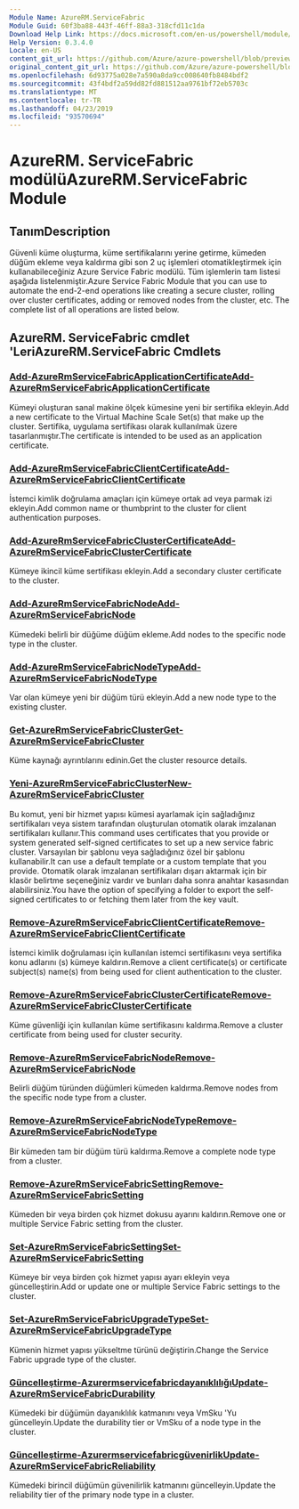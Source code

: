 ```yaml
---
Module Name: AzureRM.ServiceFabric
Module Guid: 60f3ba88-443f-46ff-88a3-318cfd11c1da
Download Help Link: https://docs.microsoft.com/en-us/powershell/module/azurerm.servicefabric
Help Version: 0.3.4.0
Locale: en-US
content_git_url: https://github.com/Azure/azure-powershell/blob/preview/src/ResourceManager/ServiceFabric/Commands.ServiceFabric/help/AzureRM.ServiceFabric.md
original_content_git_url: https://github.com/Azure/azure-powershell/blob/preview/src/ResourceManager/ServiceFabric/Commands.ServiceFabric/help/AzureRM.ServiceFabric.md
ms.openlocfilehash: 6d93775a028e7a590a8da9cc008640fb8484bdf2
ms.sourcegitcommit: 43f4bdf2a59dd82fd881512aa9761bf72eb5703c
ms.translationtype: MT
ms.contentlocale: tr-TR
ms.lasthandoff: 04/23/2019
ms.locfileid: "93570694"
---
```

# <span data-ttu-id="61e8c-101">AzureRM. ServiceFabric modülü</span><span class="sxs-lookup"><span data-stu-id="61e8c-101">AzureRM.ServiceFabric Module</span></span>
## <span data-ttu-id="61e8c-102">Tanım</span><span class="sxs-lookup"><span data-stu-id="61e8c-102">Description</span></span>
<span data-ttu-id="61e8c-103">Güvenli küme oluşturma, küme sertifikalarını yerine getirme, kümeden düğüm ekleme veya kaldırma gibi son 2 uç işlemleri otomatikleştirmek için kullanabileceğiniz Azure Service Fabric modülü. Tüm işlemlerin tam listesi aşağıda listelenmiştir.</span><span class="sxs-lookup"><span data-stu-id="61e8c-103">Azure Service Fabric Module that you can use to automate the end-2-end operations like creating a secure cluster, rolling over cluster certificates, adding or removed nodes from the cluster, etc. The complete list of all operations are listed below.</span></span>

## <span data-ttu-id="61e8c-104">AzureRM. ServiceFabric cmdlet 'Leri</span><span class="sxs-lookup"><span data-stu-id="61e8c-104">AzureRM.ServiceFabric Cmdlets</span></span>
### [<span data-ttu-id="61e8c-105">Add-AzureRmServiceFabricApplicationCertificate</span><span class="sxs-lookup"><span data-stu-id="61e8c-105">Add-AzureRmServiceFabricApplicationCertificate</span></span>](Add-AzureRmServiceFabricApplicationCertificate.md)
<span data-ttu-id="61e8c-106">Kümeyi oluşturan sanal makine ölçek kümesine yeni bir sertifika ekleyin.</span><span class="sxs-lookup"><span data-stu-id="61e8c-106">Add a new certificate to the Virtual Machine Scale Set(s) that make up the cluster.</span></span> <span data-ttu-id="61e8c-107">Sertifika, uygulama sertifikası olarak kullanılmak üzere tasarlanmıştır.</span><span class="sxs-lookup"><span data-stu-id="61e8c-107">The certificate is intended to be used as an application certificate.</span></span>

### [<span data-ttu-id="61e8c-108">Add-AzureRmServiceFabricClientCertificate</span><span class="sxs-lookup"><span data-stu-id="61e8c-108">Add-AzureRmServiceFabricClientCertificate</span></span>](Add-AzureRmServiceFabricClientCertificate.md)
<span data-ttu-id="61e8c-109">İstemci kimlik doğrulama amaçları için kümeye ortak ad veya parmak izi ekleyin.</span><span class="sxs-lookup"><span data-stu-id="61e8c-109">Add common name or thumbprint to the cluster for client authentication purposes.</span></span>

### [<span data-ttu-id="61e8c-110">Add-AzureRmServiceFabricClusterCertificate</span><span class="sxs-lookup"><span data-stu-id="61e8c-110">Add-AzureRmServiceFabricClusterCertificate</span></span>](Add-AzureRmServiceFabricClusterCertificate.md)
<span data-ttu-id="61e8c-111">Kümeye ikincil küme sertifikası ekleyin.</span><span class="sxs-lookup"><span data-stu-id="61e8c-111">Add a secondary cluster certificate to the cluster.</span></span>

### [<span data-ttu-id="61e8c-112">Add-AzureRmServiceFabricNode</span><span class="sxs-lookup"><span data-stu-id="61e8c-112">Add-AzureRmServiceFabricNode</span></span>](Add-AzureRmServiceFabricNode.md)
<span data-ttu-id="61e8c-113">Kümedeki belirli bir düğüme düğüm ekleme.</span><span class="sxs-lookup"><span data-stu-id="61e8c-113">Add nodes to the specific node type in the cluster.</span></span>

### [<span data-ttu-id="61e8c-114">Add-AzureRmServiceFabricNodeType</span><span class="sxs-lookup"><span data-stu-id="61e8c-114">Add-AzureRmServiceFabricNodeType</span></span>](Add-AzureRmServiceFabricNodeType.md)
<span data-ttu-id="61e8c-115">Var olan kümeye yeni bir düğüm türü ekleyin.</span><span class="sxs-lookup"><span data-stu-id="61e8c-115">Add a new node type to the existing cluster.</span></span>

### [<span data-ttu-id="61e8c-116">Get-AzureRmServiceFabricCluster</span><span class="sxs-lookup"><span data-stu-id="61e8c-116">Get-AzureRmServiceFabricCluster</span></span>](Get-AzureRmServiceFabricCluster.md)
<span data-ttu-id="61e8c-117">Küme kaynağı ayrıntılarını edinin.</span><span class="sxs-lookup"><span data-stu-id="61e8c-117">Get the cluster resource details.</span></span>

### [<span data-ttu-id="61e8c-118">Yeni-AzureRmServiceFabricCluster</span><span class="sxs-lookup"><span data-stu-id="61e8c-118">New-AzureRmServiceFabricCluster</span></span>](New-AzureRmServiceFabricCluster.md)
<span data-ttu-id="61e8c-119">Bu komut, yeni bir hizmet yapısı kümesi ayarlamak için sağladığınız sertifikaları veya sistem tarafından oluşturulan otomatik olarak imzalanan sertifikaları kullanır.</span><span class="sxs-lookup"><span data-stu-id="61e8c-119">This command uses certificates that you provide or system generated self-signed certificates to set up a new service fabric cluster.</span></span> <span data-ttu-id="61e8c-120">Varsayılan bir şablonu veya sağladığınız özel bir şablonu kullanabilir.</span><span class="sxs-lookup"><span data-stu-id="61e8c-120">It can use a default template or a custom template that you provide.</span></span> <span data-ttu-id="61e8c-121">Otomatik olarak imzalanan sertifikaları dışarı aktarmak için bir klasör belirtme seçeneğiniz vardır ve bunları daha sonra anahtar kasasından alabilirsiniz.</span><span class="sxs-lookup"><span data-stu-id="61e8c-121">You have the option of specifying a folder to export the self-signed certificates to or fetching them later from the key vault.</span></span> 

### [<span data-ttu-id="61e8c-122">Remove-AzureRmServiceFabricClientCertificate</span><span class="sxs-lookup"><span data-stu-id="61e8c-122">Remove-AzureRmServiceFabricClientCertificate</span></span>](Remove-AzureRmServiceFabricClientCertificate.md)
<span data-ttu-id="61e8c-123">İstemci kimlik doğrulaması için kullanılan istemci sertifikasını veya sertifika konu adlarını (s) kümeye kaldırın.</span><span class="sxs-lookup"><span data-stu-id="61e8c-123">Remove a client certificate(s) or certificate subject(s) name(s) from being used for client authentication to the cluster.</span></span>

### [<span data-ttu-id="61e8c-124">Remove-AzureRmServiceFabricClusterCertificate</span><span class="sxs-lookup"><span data-stu-id="61e8c-124">Remove-AzureRmServiceFabricClusterCertificate</span></span>](Remove-AzureRmServiceFabricClusterCertificate.md)
<span data-ttu-id="61e8c-125">Küme güvenliği için kullanılan küme sertifikasını kaldırma.</span><span class="sxs-lookup"><span data-stu-id="61e8c-125">Remove a cluster certificate from being used for cluster security.</span></span>

### [<span data-ttu-id="61e8c-126">Remove-AzureRmServiceFabricNode</span><span class="sxs-lookup"><span data-stu-id="61e8c-126">Remove-AzureRmServiceFabricNode</span></span>](Remove-AzureRmServiceFabricNode.md)
<span data-ttu-id="61e8c-127">Belirli düğüm türünden düğümleri kümeden kaldırma.</span><span class="sxs-lookup"><span data-stu-id="61e8c-127">Remove nodes from the specific node type from a cluster.</span></span>

### [<span data-ttu-id="61e8c-128">Remove-AzureRmServiceFabricNodeType</span><span class="sxs-lookup"><span data-stu-id="61e8c-128">Remove-AzureRmServiceFabricNodeType</span></span>](Remove-AzureRmServiceFabricNodeType.md)
<span data-ttu-id="61e8c-129">Bir kümeden tam bir düğüm türü kaldırma.</span><span class="sxs-lookup"><span data-stu-id="61e8c-129">Remove a complete node type from a cluster.</span></span>

### [<span data-ttu-id="61e8c-130">Remove-AzureRmServiceFabricSetting</span><span class="sxs-lookup"><span data-stu-id="61e8c-130">Remove-AzureRmServiceFabricSetting</span></span>](Remove-AzureRmServiceFabricSetting.md)
<span data-ttu-id="61e8c-131">Kümeden bir veya birden çok hizmet dokusu ayarını kaldırın.</span><span class="sxs-lookup"><span data-stu-id="61e8c-131">Remove one or multiple Service Fabric setting from the cluster.</span></span>

### [<span data-ttu-id="61e8c-132">Set-AzureRmServiceFabricSetting</span><span class="sxs-lookup"><span data-stu-id="61e8c-132">Set-AzureRmServiceFabricSetting</span></span>](Set-AzureRmServiceFabricSetting.md)
<span data-ttu-id="61e8c-133">Kümeye bir veya birden çok hizmet yapısı ayarı ekleyin veya güncelleştirin.</span><span class="sxs-lookup"><span data-stu-id="61e8c-133">Add or update one or multiple Service Fabric settings to the cluster.</span></span>

### [<span data-ttu-id="61e8c-134">Set-AzureRmServiceFabricUpgradeType</span><span class="sxs-lookup"><span data-stu-id="61e8c-134">Set-AzureRmServiceFabricUpgradeType</span></span>](Set-AzureRmServiceFabricUpgradeType.md)
<span data-ttu-id="61e8c-135">Kümenin hizmet yapısı yükseltme türünü değiştirin.</span><span class="sxs-lookup"><span data-stu-id="61e8c-135">Change the Service Fabric upgrade type of the cluster.</span></span>

### [<span data-ttu-id="61e8c-136">Güncelleştirme-Azurermservicefabricdayanıklılığı</span><span class="sxs-lookup"><span data-stu-id="61e8c-136">Update-AzureRmServiceFabricDurability</span></span>](Update-AzureRmServiceFabricDurability.md)
<span data-ttu-id="61e8c-137">Kümedeki bir düğümün dayanıklılık katmanını veya VmSku 'Yu güncelleyin.</span><span class="sxs-lookup"><span data-stu-id="61e8c-137">Update the durability tier or VmSku of a node type in the cluster.</span></span>

### [<span data-ttu-id="61e8c-138">Güncelleştirme-Azurermservicefabricgüvenirlik</span><span class="sxs-lookup"><span data-stu-id="61e8c-138">Update-AzureRmServiceFabricReliability</span></span>](Update-AzureRmServiceFabricReliability.md)
<span data-ttu-id="61e8c-139">Kümedeki birincil düğümün güvenilirlik katmanını güncelleyin.</span><span class="sxs-lookup"><span data-stu-id="61e8c-139">Update the reliability tier of the primary node type in a cluster.</span></span>

